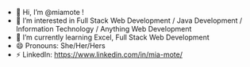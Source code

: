 - 👋 Hi, I’m @miamote !
- 👀 I’m interested in Full Stack Web Development / Java Development / Information Technology / Anything Web Development
- 🌱 I’m currently learning Excel, Full Stack Web Development
- 😄 Pronouns: She/Her/Hers
- ⚡ LinkedIn: https://www.linkedin.com/in/mia-mote/

<!---
miamote/miamote is a ✨ special ✨ repository because its `README.md` (this file) appears on your GitHub profile.
You can click the Preview link to take a look at your changes.
--->
